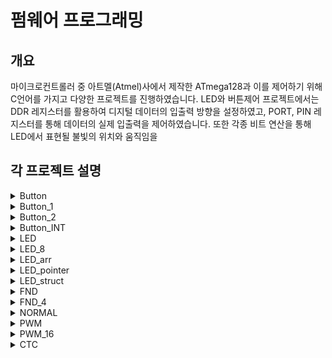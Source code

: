# 펌웨어 프로그래밍 

## 개요
마이크로컨트롤러 중 아트멜(Atmel)사에서 제작한 ATmega128과 이를 제어하기 위해 C언어를 가지고 다양한 프로젝트를 진행하였습니다. LED와 버튼제어 프로젝트에서는 DDR 레지스터를 활용하여 디지털 데이터의 입출력 방향을 설정하였고, PORT, PIN 레지스터를 통해 데이터의 실제 입출력을 제어하였습니다. 또한 각종 비트 연산을 통해 LED에서 표현될 불빛의 위치와 움직임을 

## 각 프로젝트 설명
<details>
    <summary>Button</summary>

    - 사용 언어:
    - 프로젝트 설명:
    - 프로젝트 중요 포인트:
</details>
<details>
    <summary>Button_1</summary>

    - 사용 언어:
    - 프로젝트 설명:
    - 프로젝트 중요 포인트:
</details>
<details>
    <summary>Button_2</summary>

    - 사용 언어:
    - 프로젝트 설명:
    - 프로젝트 중요 포인트:
</details>
<details>
    <summary>Button_INT</summary>

    - 사용 언어:
    - 프로젝트 설명:
    - 프로젝트 중요 포인트:
</details>
<details>
    <summary>LED</summary>

    - 사용 언어:
    - 프로젝트 설명:
    - 프로젝트 중요 포인트:
</details>
<details>
    <summary>LED_8</summary>

    - 사용 언어:
    - 프로젝트 설명:
    - 프로젝트 중요 포인트:
</details>
<details>
    <summary>LED_arr</summary>

    - 사용 언어:
    - 프로젝트 설명:
    - 프로젝트 중요 포인트:
</details>
<details>
    <summary>LED_pointer</summary>

    - 사용 언어:
    - 프로젝트 설명:
    - 프로젝트 중요 포인트:
</details>
<details>
    <summary>LED_struct</summary>

    - 사용 언어:
    - 프로젝트 설명:
    - 프로젝트 중요 포인트:
</details>
<details>
    <summary>FND</summary>

    - 사용 언어:
    - 프로젝트 설명:
    - 프로젝트 중요 포인트:
</details>
<details>
    <summary>FND_4</summary>

    - 사용 언어:
    - 프로젝트 설명:
    - 프로젝트 중요 포인트:
</details>
<details>
    <summary>NORMAL</summary>

    - 사용 언어:
    - 프로젝트 설명:
    - 프로젝트 중요 포인트:
</details>
<details>
    <summary>PWM</summary>

    - 사용 언어:
    - 프로젝트 설명:
    - 프로젝트 중요 포인트:
</details>
<details>
    <summary>PWM_16</summary>

    - 사용 언어:
    - 프로젝트 설명:
    - 프로젝트 중요 포인트:
</details>
<details>
    <summary>CTC</summary>

    - 사용 언어:
    - 프로젝트 설명:
    - 프로젝트 중요 포인트:
</details>
